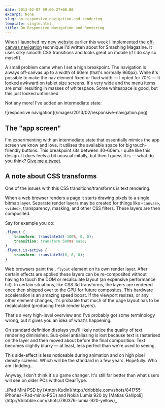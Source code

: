 ```yaml
---
date: 2013-02-07 09:09:27+00:00
excerpt: None
slug: on-responsive-navigation-and-rendering
template: single.html
title: On Responsive Navigation and Rendering
---
```


When I launched my [new website](http://dbushell.com/2013/02/04/a-new-home/) earlier this week I implemented the [off-canvas navigation](http://coding.smashingmagazine.com/2013/01/15/off-canvas-navigation-for-responsive-website/) technique I'd written about for Smashing Magazine. It uses silky smooth CSS transitions and looks great on mobile (if I do say so myself).

A small problem came when I set a high breakpoint. The navigation is always off-canvas up to a width of 60em (that's normally 960px). While it's possible to make the nav element fixed or fluid width — I opted for 70% — it looked awkward on tablet size screens. It's very wide and the menu items are small resulting in masses of whitespace. Some whitespace is good, but this just looked unfinished.

Not any more! I've added an intermediate state:

<p class="post__image">![responsive navigation](/images/2013/02/responsive-navigation.png)</p>




## The "app screen"


I'm experimenting with an intermediate state that essentially mimics the app screen we know and love. It utilises the available space for big touch-friendly buttons. This breakpoint sits between 40–60em. I quite like this design. It does feels a bit unusual initally, but then I guess it is — what do you think? [Give me a tweet](http://twitter.com/dbushell).


## A note about CSS transforms


One of the issues with this CSS transitions/transforms is text rendering.

When a web browser renders a page it starts drawing pixels to a single bitmap layer. Separate render layers may be created for things like `<canvas>`, `<video>`, transparency, masking, and other CSS filters. These layers are then composited.

Say for example you do:

````css
.flyout {
    transform: translate3d(-100%, 0, 0);
    transition: transform 500ms ease;
}
.flyout.is-active {
    transform: translate3d(0, 0, 0);
}
````

Web browsers paint the `.flyout` element on its own render layer. After certain effects are applied these layers can be re-composited without having to touch the DOM or recalculate layout (an expensive performance hit). In certain situations, like CSS 3d transforms, the layers are rendered once then shipped over to the GPU for future composites. This hardware acceleration is an amazing speed boost. If the viewport resizes, or any other element changes, it's probable that much of the page layout has to be recalculated (producing fresh render layers).

That's a very high-level overview and I've probably got some terminology wrong, but it gives you an idea of what's happening.

On standard definition displays you'll likely notice the quality of text rendering diminishes. Sub-pixel antialiasing is lost because text is rasterised on the layer and then moved about before the final composition. Text becomes slightly blurry — at least, less perfect than we're used to seeing.

This side-effect is less noticeable during animation and on high pixel density screens. Which will be the standard in a few years. Hopefully. Who am I kidding…

Anyway, I don't think it's a game changer. It's still far better than what users will see on older PCs without ClearType.

<p class="p--small">_iPad Mini PSD by [Anton Kudin](http://dribbble.com/shots/841755-iPhones-iPad-minis-PSD) and Nokia Lumia 920 by [Matias Gallipoli](http://dribbble.com/shots/780376-lumia-920-yellow)_</p>

